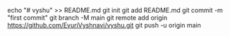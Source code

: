 echo "# vyshu" >> README.md
git init
git add README.md
git commit -m "first commit"
git branch -M main
git remote add origin https://github.com/EvuriVyshnavi/vyshu.git
git push -u origin main
